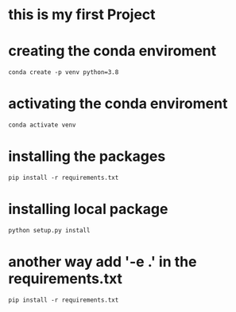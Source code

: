 # this is my first Project 
# creating the conda enviroment
```
conda create -p venv python=3.8
```
# activating the conda enviroment
```
conda activate venv
```
# installing the packages
```
pip install -r requirements.txt
```

# installing local package
```
python setup.py install
```

# another way add '-e .' in the requirements.txt
```
pip install -r requirements.txt
```

